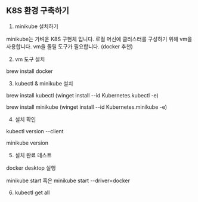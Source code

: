 ## K8S 환경 구축하기

1. minikube 설치하기

minikube는 가벼운 K8S 구현체 입니다. 로컬 머신에 클러스터를 구성하기 위해 vm을 사용합니다. 
vm을 돌릴 도구가 필요합니다. (docker 추천)

2. vm 도구 설치

brew install docker

3. kubectl & minikube 설치

brew install kubectl (winget install --id Kubernetes.kubectl -e)

brew install minikube (winget install --id Kubernetes.minikube -e)

4. 설치 확인

kubectl version --client

minikube version

5. 설치 완료 테스트

docker desktop 실행

minikube start 혹은 minikube start --driver=docker

6. kubectl get all

